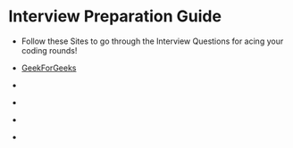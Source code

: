 # Interview Preparation Guide

- Follow these Sites to go through the Interview Questions for acing your coding rounds!

- [GeekForGeeks](https://www.geeksforgeeks.org/commonly-asked-oop-interview-questions/)

- []()
- []()
- []()
- []()
